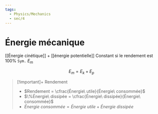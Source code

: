 ```yaml
---
tags:
  - Physics/Mechanics
  - sec/4
---
```


# Énergie mécanique

[[Énergie cinétique]] + [[énergie potentielle]]
Constant si le rendement est 100%
`Sym.` $E_m$

$$
E_m = E_k + E_p
$$

> [!important]+ Rendement
> - $Rendement = \cfrac{Énergie\ utile}{Énergie\ consommée}$
> - $\%Énergie\ dissipée = \cfrac{Énergie\ dissipée}{Énergie\ consommée}$
> - $Énergie\ consommée = Énergie\ utile + Énergie\ dissipée$